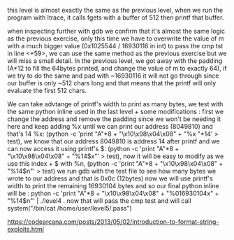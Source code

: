 this level is almost exactly the same as the previous level, when we run the program with ltrace, it calls fgets with a buffer of 512 then printf that buffer.

when inspecting further with gdb we confirm that it's almost the same logic as the previous exercise, only this time we have to overwrite the value of m with a much bigger value (0x1025544 / 16930116 in int) to pass the cmp tst in line <+59>, we can use the same method as the previous exercise but we will miss a small detail. In the previous level, we got away with the padding (A*12 to fill the 64bytes printed, and change the value of m to exactly 64), if we try to do the same and pad with ~16930116 it will not go through since our buffer is only ~512 chars long and that means that the printf will only evaluate the first 512 chars.

We can take advtange of printf's width to print as many bytes, we test with the same python inline used in the last level + some modifications :
first we change the address and remove the padding since we won't be needing it here and keep adding %x until we can print our address (8049810) and that's 14 %x:
(python -c 'print "A"*8 + "\x10\x98\x04\x08" + "%x "*14' > test), we know that our address 8049810 is address 14 after printf and we can now access it using printf's $:
(python -c 'print "A"*8 + "\x10\x98\x04\x08" + "%14$x"' > test), now it will be easy to modify as we use this index + $ with %n, (python -c 'print "A"*8 + "\x10\x98\x04\x08" + "%14$n"' > test) we run gdb with the test file to see how many bytes we wrote to our address and that is 0x0c (12bytes) now we will use printf's width to print the remaining 16930104 bytes and so our final python inline will be :
python -c 'print "A"*8 + "\x10\x98\x04\x08" + "%016930104x"  + "%14$n"' | ./level4
. now that will pass the cmp test and will call system("/bin/cat /home/user/level5/.pass")


https://codearcana.com/posts/2013/05/02/introduction-to-format-string-exploits.html